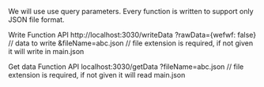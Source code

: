 We will use use query parameters. 
Every function is written to support only JSON file format.


Write Function API
http://localhost:3030/writeData
?rawData={wefwf: false} // data to write
&fileName=abc.json // file extension is required, if not given it will write in main.json

Get data Function API
localhost:3030/getData
?fileName=abc.json // file extension is required, if not given it will read main.json